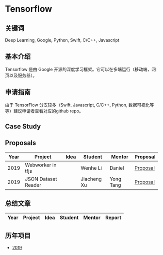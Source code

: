 # Tensorflow

## 关键词

Deep Learning, Google, Python, Swift, C/C++, Javascript
## 基本介绍

Tensorflow 是由 Google 开源的深度学习框架。它可以在多端运行（移动端，网页以及服务器）。

## 申请指南

由于 TensorFlow 分支较多（Swift, Javascript, C/C++, Python, 数据可视化等等）建议申请者查看对应的github repo。

## Case Study

## Proposals

| Year | Project | Idea | Student | Mentor | Proposal |
| ---- | ------- | ---- | ------- | ------ | -------- |
| 2019 | Webworker in tfjs |      | Wenhe Li | Daniel | [Proposal](./proposal/2019/TensorFlow.js-Webworker.pdf) |
| 2019 | JSON Dataset Reader |      | Jiacheng Xu | Yong Tang | [Proposal](./proposal/2019/TensorFlow-io-json.pdf) |

## 总结文章

| Year | Project | Idea | Student | Mentor |  Report  |
| ---- | ------- | ---- | ------- | ------ | -------- |

## 历年项目

* [2019](https://summerofcode.withgoogle.com/organizations/6137730124218368/)

